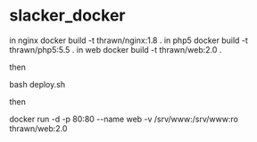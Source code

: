 # slacker_docker

in nginx
docker build -t thrawn/nginx:1.8 .
in php5
docker build -t thrawn/php5:5.5 .
in web
docker build -t thrawn/web:2.0 .

then

bash deploy.sh

then

docker run -d -p 80:80 --name web -v /srv/www:/srv/www:ro thrawn/web:2.0


